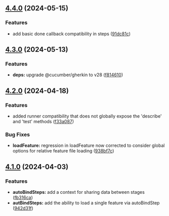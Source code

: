 ## [4.4.0](https://github.com/bencompton/jest-cucumber/compare/v4.3.0...v4.4.0) (2024-05-15)


### Features

* add basic done callback compatibility in steps ([91dc81c](https://github.com/bencompton/jest-cucumber/commit/91dc81c8d1cf2be620710e8a2502ef7e0f7f7c5d))

## [4.3.0](https://github.com/bencompton/jest-cucumber/compare/v4.2.0...v4.3.0) (2024-05-13)


### Features

* **deps:** upgrade @cucumber/gherkin to v28 ([f814610](https://github.com/bencompton/jest-cucumber/commit/f814610c039fe0f555e463f0bbb09c62547c9aa7))

## [4.2.0](https://github.com/bencompton/jest-cucumber/compare/v4.1.0...v4.2.0) (2024-04-18)


### Features

* added runner compatibility that does not globally expose the 'describe' and 'test' methods ([f33a087](https://github.com/bencompton/jest-cucumber/commit/f33a0870645da032c45c5c5bfa1a9b712f92b52b))


### Bug Fixes

* **loadFeature:** regression in loadFeature now corrected to consider global options for relative feature file loading ([938bf7c](https://github.com/bencompton/jest-cucumber/commit/938bf7cad93160088e3485a6af17167ef66f8b10))

## [4.1.0](https://github.com/bencompton/jest-cucumber/compare/v4.0.10...v4.1.0) (2024-04-03)


### Features

* **autoBindSteps:** add a context for sharing data between stages ([fb316ca](https://github.com/bencompton/jest-cucumber/commit/fb316ca23b3809a6bc09d0956f564852a30f5962))
* **autBindSteps:** add the ability to load a single feature via autoBindStep ([942d31f](https://github.com/bencompton/jest-cucumber/commit/942d31f04e24b52a4f0ca921f791a820e950d27c))
